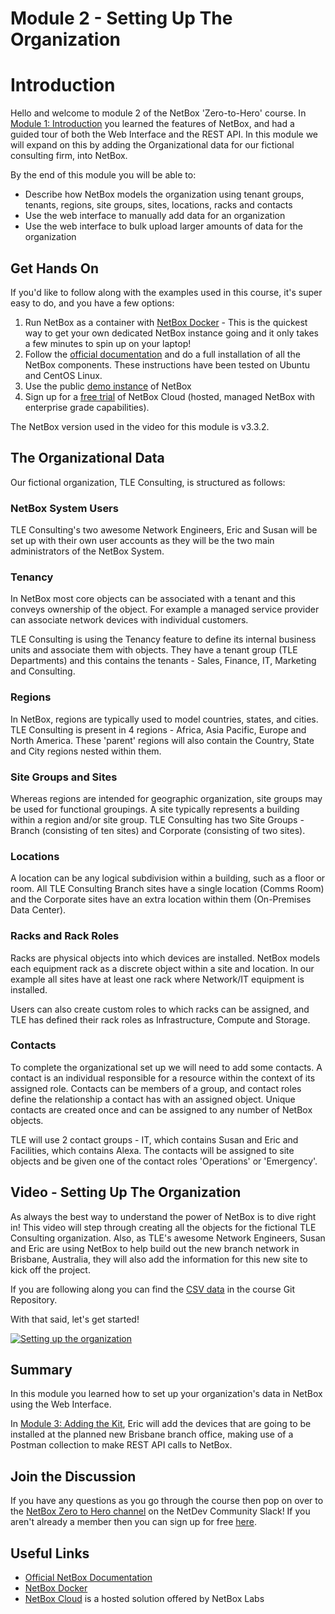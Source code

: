 # Module 2 - Setting Up The Organization
# Introduction

Hello and welcome to module 2 of the NetBox 'Zero-to-Hero' course. In [Module 1: Introduction](../1-Introduction/1-introduction.md) you learned the features of NetBox, and had a guided tour of both the Web Interface and the REST API. In this module we will expand on this by adding the Organizational data for our fictional consulting firm, into NetBox. 

By the end of this module you will be able to:  
- Describe how NetBox models the organization using tenant groups, tenants, regions, site groups, sites, locations, racks and contacts
- Use the web interface to manually add data for an organization
- Use the web interface to bulk upload larger amounts of data for the organization

## Get Hands On
If you'd like to follow along with the examples used in this course, it's super easy to do, and you have a few options: 
1.  Run NetBox as a container with [NetBox Docker](https://github.com/netbox-community/netbox-docker) - This is the quickest way to get your own dedicated NetBox instance going and it only takes a few minutes to spin up on your laptop!
2.  Follow the [official documentation](https://docs.netbox.dev/en/stable/installation/) and do a full installation of all the NetBox components. These instructions have been tested on Ubuntu and CentOS Linux.
3.  Use the public [demo instance](https://demo.netbox.dev/) of NetBox  
4.  Sign up for a [free trial](https://go.netboxlabs.com/trial) of NetBox Cloud (hosted, managed NetBox with enterprise grade capabilities).

The NetBox version used in the video for this module is v3.3.2.

## The Organizational Data
Our fictional organization, TLE Consulting, is structured as follows:

### NetBox System Users
TLE Consulting's two awesome Network Engineers, Eric and Susan will be set up with their own user accounts as they will be the two main administrators of the NetBox System. 

### Tenancy
In NetBox most core objects can be associated with a tenant and this conveys ownership of the object. For example a managed service provider can associate network devices with individual customers. 

TLE Consulting is using the Tenancy feature to define its internal business units and associate them with objects. They have a tenant group (TLE Departments) and this contains the tenants - Sales, Finance, IT, Marketing and Consulting.

### Regions
In NetBox, regions are typically used to model countries, states, and cities. TLE Consulting is present in 4 regions - Africa, Asia Pacific, Europe and North America. These 'parent' regions will also contain the Country, State and City regions nested within them.

### Site Groups and Sites
Whereas regions are intended for geographic organization, site groups may be used for functional groupings. A site typically represents a building within a region and/or site group. TLE Consulting has two Site Groups - Branch (consisting of ten sites) and Corporate (consisting of two sites). 

### Locations 
A location can be any logical subdivision within a building, such as a floor or room. All TLE Consulting Branch sites have a single location (Comms Room) and the Corporate sites have an extra location within them (On-Premises Data Center).

### Racks and Rack Roles
Racks are physical objects into which devices are installed. NetBox models each equipment rack as a discrete object within a site and location. In our example all sites have at least one rack where Network/IT equipment is installed. 

Users can also create custom roles to which racks can be assigned, and TLE has defined their rack roles as Infrastructure, Compute and Storage.

### Contacts
To complete the organizational set up we will need to add some contacts. A contact is an individual responsible for a resource within the context of its assigned role. Contacts can be members of a group, and contact roles define the relationship a contact has with an assigned object. Unique contacts are created once and can be assigned to any number of NetBox objects. 

TLE will use 2 contact groups - IT, which contains Susan and Eric and Facilities, which contains Alexa. The contacts will be assigned to site objects and be given one of the contact roles 'Operations' or 'Emergency'. 

## Video - Setting Up The Organization
As always the best way to understand the power of NetBox is to dive right in! This video will step through creating all the objects for the fictional TLE Consulting organization. Also, as TLE's awesome Network Engineers, Susan and Eric are using NetBox to help build out the new branch network in Brisbane, Australia, they will also add the information for this new site to kick off the project.

If you are following along you can find the [CSV data](https://github.com/netbox-community/netbox-zero-to-hero/tree/main/modules/2-setting-up-the-organization/csv_data) in the course Git Repository.

With that said, let's get started! 

[![Setting up the organization](https://img.youtube.com/vi/Lit6H8XF2d0/maxresdefault.jpg)](https://www.youtube.com/watch?v=Lit6H8XF2d0)

## Summary
In this module you learned how to set up your organization's data in NetBox using the Web Interface. 

In [Module 3: Adding the Kit](../3-adding-the-kit/3-adding-the-kit.md),  Eric will add the devices that are going to be installed at the planned new Brisbane branch office, making use of a Postman collection to make REST API calls to NetBox. 

## Join the Discussion
If you have any questions as you go through the course then pop on over to the [NetBox Zero to Hero channel](https://netdev-community.slack.com/archives/C0453L6565C) on the NetDev Community Slack! If you aren't already a member then you can sign up for free [here](https://netdev.chat/). 

## Useful Links
- [Official NetBox Documentation](https://docs.netbox.dev/en/stable/)
- [NetBox Docker](https://github.com/netbox-community/netbox-docker)
- [NetBox Cloud](https://netboxlabs.com/pricing//) is a hosted solution offered by NetBox Labs
